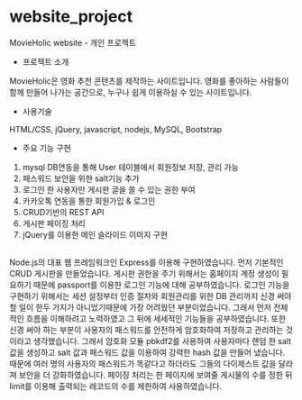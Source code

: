 # website_project

MovieHolic website - 개인 프로젝트

- 프로젝트 소개

MovieHolic은 영화 추천 콘텐츠를 제작하는 사이트입니다. 영화를 좋아하는 사람들이 함께 만들어 나가는 공간으로, 누구나 쉽게 이용하실 수 있는 사이트입니다.

- 사용기술

HTML/CSS, jQuery, javascript, nodejs, MySQL, Bootstrap

- 주요 기능 구현

1. mysql DB연동을 통해 User 테이블에서 회원정보 저장, 관리 가능
2. 패스워드 보안을 위한 salt기능 추가
3. 로그인 한 사용자만 게시판 글을 쓸 수 있는 권한 부여
4. 카카오톡 연동을 통한 회원가입 & 로그인
5. CRUD기반의 REST API
6. 게시판 페이징 처리
7. jQuery를 이용한 메인 슬라이드 이미지 구현

##
Node.js의 대표 웹 프레임워크인 Express를 이용해 구현하였습니다. 먼저 기본적인 CRUD 게시판을 만들었습니다. 
게시판 권한을 주기 위해서는 홈페이지 계정 생성이 필요하기 때문에 passport를 이용한 로그인 기능에 대해 공부하였습니다. 
로그인 기능을 구현하기 위해서는 세션 설정부터 인증 절차와 회원관리를 위한 DB 관리까지 신경 써야 할 일이 한두 가지가 아니었기때문에 
가장 어려웠던 부분이었습니다. 
그래서 먼저 전체적인 흐름을 이해하려고 노력하였고 그 뒤에 세세적인 기능들을 공부하였습니다. 
또한 신경 써야 하는 부분이 사용자의 패스워드를 안전하게 암호화하여 저장하고 관리하는 것이라고 생각했습니다. 
그래서 암호화 모듈 pbkdf2를 사용하여 사용자마다 랜덤 한 salt 값을 생성하고 salt 값과 패스워드 값을 이용하여 강력한 hash 값을 
만들어 냈습니다. 때문에 여러 명의 사용자의 패스워드가 똑같다고 하더라도 그들의 다이제스트 값을 달라져 보안을 더 
강화하였습니다. 페이징 처리는 한 페이지에 보여줄 게시물의 수를 정한 뒤 limit를 이용해 출력되는 레코드의 수를 제한하여 
사용하였습니다.
